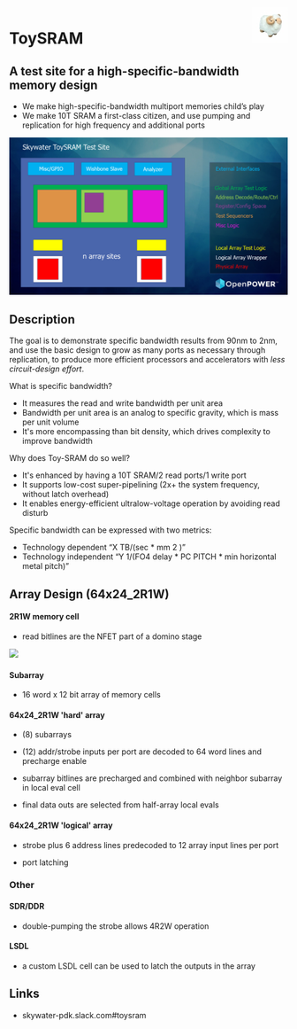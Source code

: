 <img align="right" src="doc/img/bob_64x64.jpg">

# ToySRAM

## A test site for a high-specific-bandwidth memory design

* We make high-specific-bandwidth multiport memories child’s play
* We make 10T SRAM a first-class citizen, and use pumping and replication for high frequency and additional ports

![toy-sram](doc/slide2.png)

## Description

The goal is to demonstrate specific bandwidth results from 90nm to 2nm, and use
the basic design to grow as many ports as necessary through replication, to
produce more efficient processors and accelerators with *less circuit-design effort*.

What is specific bandwidth?

* It measures the read and write bandwidth per unit area
* Bandwidth per unit area is an analog to specific gravity, which is mass per unit volume
* It's more encompassing than bit density, which drives complexity to improve bandwidth

Why does Toy-SRAM do so well?

* It's enhanced by having a 10T SRAM/2 read ports/1 write port
* It supports low-cost super-pipelining (2x+ the system frequency, without latch overhead)
* It enables energy-efficient ultralow-voltage operation by avoiding read disturb

Specific bandwidth can be expressed with two metrics:

* Technology dependent “X TB/(sec * mm 2 )”
* Technology independent “Y 1/(FO4 delay * PC PITCH * min horizontal metal pitch)”

## Array Design (64x24_2R1W)

#### 2R1W memory cell

   * read bitlines are the NFET part of a domino stage

<image src="./cell.png">

#### Subarray

   * 16 word x 12 bit array of memory cells

#### 64x24_2R1W 'hard' array

   * (8) subarrays

   * (12) addr/strobe inputs per port are decoded to 64 word lines and precharge enable

   * subarray bitlines are precharged and combined with neighbor subarray in local eval cell

   * final data outs are selected from half-array local evals

#### 64x24_2R1W 'logical' array

   * strobe plus 6 address lines predecoded to 12 array input lines per port

   * port latching

### Other

#### SDR/DDR

   * double-pumping the strobe allows 4R2W operation

#### LSDL

   * a custom LSDL cell can be used to latch the outputs in the array


## Links

* skywater-pdk.slack.com#toysram
